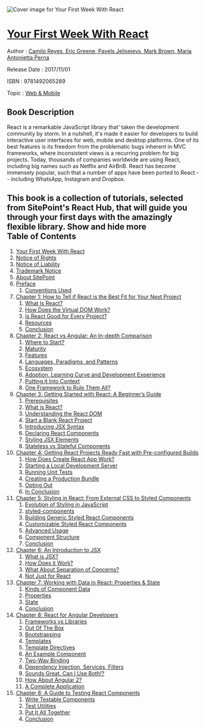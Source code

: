 ![Cover image for Your First Week With React](https://imgdetail.ebookreading.net/cover/cover/web_mobile/EB9781492065289.jpg)

[Your First Week With React](https://ebookreading.net/view/book/Your+First+Week+With+React-EB9781492065289_1.html "Your First Week With React")
====================================================================================================================

Author : [Camilo Reyes](https://ebookreading.net/search/author/Camilo+Reyes),[ Eric Greene](https://ebookreading.net/search/author/+Eric+Greene),[ Pavels Jelisejevs](https://ebookreading.net/search/author/+Pavels+Jelisejevs),[ Mark Brown](https://ebookreading.net/search/author/+Mark+Brown),[ Maria Antonietta Perna](https://ebookreading.net/search/author/+Maria+Antonietta+Perna)

Release Date : 2017/11/01

ISBN : 9781492065289

Topic : [Web & Mobile](https://ebookreading.net/search/category/web-mobile)

Book Description
-----------------

 React is a remarkable JavaScript library that' taken the development community by storm. In a nutshell, it's made it easier for developers to build interactive user interfaces for web, mobile and desktop platforms. One of its best features is its freedom from the problematic bugs inherent in MVC frameworks, where inconsistent views is a recurring problem for big projects. Today, thousands of companies worldwide are using React, including big names such as Netflix and AirBnB. React has become immensely popular, such that a number of apps have been ported to React -- including WhatsApp, Instagram and Dropbox.

This book is a collection of tutorials, selected from SitePoint's React Hub, that will guide you through your first days with the amazingly flexible library.
        Show and hide more                
Table of Contents
-----------------

1. [Your First Week With React](https://ebookreading.net/view/book/Your+First+Week+With+React-EB9781492065289_1.html)
1. [Notice of Rights](https://ebookreading.net/view/book/Your+First+Week+With+React-EB9781492065289_1.html#sigil_toc_id_1)
1. [Notice of Liability](https://ebookreading.net/view/book/Your+First+Week+With+React-EB9781492065289_1.html#sigil_toc_id_2)
1. [Trademark Notice](https://ebookreading.net/view/book/Your+First+Week+With+React-EB9781492065289_1.html#sigil_toc_id_3)
1. [About SitePoint](https://ebookreading.net/view/book/Your+First+Week+With+React-EB9781492065289_1.html#sigil_toc_id_4)
1. [Preface](https://ebookreading.net/view/book/Your+First+Week+With+React-EB9781492065289_2.html)
    1. [Conventions Used](https://ebookreading.net/view/book/Your+First+Week+With+React-EB9781492065289_2.html#preface-conventions)
1. [Chapter 1: How to Tell if React is the Best Fit for Your Next Project](https://ebookreading.net/view/book/Your+First+Week+With+React-EB9781492065289_3.html)
    1. [What Is React?](https://ebookreading.net/view/book/Your+First+Week+With+React-EB9781492065289_3.html#whatisreactjs)
    1. [How Does the Virtual DOM Work?](https://ebookreading.net/view/book/Your+First+Week+With+React-EB9781492065289_3.html#howdoesthevirtualdo)
    1. [Is React Good for Every Project?](https://ebookreading.net/view/book/Your+First+Week+With+React-EB9781492065289_3.html#isreactgoodforevery)
    1. [Resources](https://ebookreading.net/view/book/Your+First+Week+With+React-EB9781492065289_3.html#resources)
    1. [Conclusion](https://ebookreading.net/view/book/Your+First+Week+With+React-EB9781492065289_3.html#conclusion)
1. [Chapter 2: React vs Angular: An In-depth Comparison](https://ebookreading.net/view/book/Your+First+Week+With+React-EB9781492065289_4.html)
    1. [Where to Start?](https://ebookreading.net/view/book/Your+First+Week+With+React-EB9781492065289_4.html#wheretostart)
    1. [Maturity](https://ebookreading.net/view/book/Your+First+Week+With+React-EB9781492065289_4.html#maturity)
    1. [Features](https://ebookreading.net/view/book/Your+First+Week+With+React-EB9781492065289_4.html#features)
    1. [Languages, Paradigms, and Patterns](https://ebookreading.net/view/book/Your+First+Week+With+React-EB9781492065289_4.html#languagesparadigmsa)
    1. [Ecosystem](https://ebookreading.net/view/book/Your+First+Week+With+React-EB9781492065289_4.html#ecosystem)
    1. [Adoption, Learning Curve and Development Experience](https://ebookreading.net/view/book/Your+First+Week+With+React-EB9781492065289_4.html#adoptionlearningcur)
    1. [Putting it Into Context](https://ebookreading.net/view/book/Your+First+Week+With+React-EB9781492065289_4.html#puttingitintocontex)
    1. [One Framework to Rule Them All?](https://ebookreading.net/view/book/Your+First+Week+With+React-EB9781492065289_4.html#oneframeworktorulet)
1. [Chapter 3: Getting Started with React: A Beginner’s Guide](https://ebookreading.net/view/book/Your+First+Week+With+React-EB9781492065289_5.html)
    1. [Prerequisites](https://ebookreading.net/view/book/Your+First+Week+With+React-EB9781492065289_5.html#prerequisites)
    1. [What is React?](https://ebookreading.net/view/book/Your+First+Week+With+React-EB9781492065289_5.html#whatisreact)
    1. [Understanding the React DOM](https://ebookreading.net/view/book/Your+First+Week+With+React-EB9781492065289_5.html#understandingtherea)
    1. [Start a Blank React Project](https://ebookreading.net/view/book/Your+First+Week+With+React-EB9781492065289_5.html#startablankreactpro)
    1. [Introducing JSX Syntax](https://ebookreading.net/view/book/Your+First+Week+With+React-EB9781492065289_5.html#introducingjsxsynta)
    1. [Declaring React Components](https://ebookreading.net/view/book/Your+First+Week+With+React-EB9781492065289_5.html#declaringreactcompo)
    1. [Styling JSX Elements](https://ebookreading.net/view/book/Your+First+Week+With+React-EB9781492065289_5.html#stylingjsxelements)
    1. [Stateless vs Stateful Components](https://ebookreading.net/view/book/Your+First+Week+With+React-EB9781492065289_5.html#statelessvsstateful)
1. [Chapter 4: Getting React Projects Ready Fast with Pre-configured Builds](https://ebookreading.net/view/book/Your+First+Week+With+React-EB9781492065289_6.html)
    1. [How Does Create React App Work?](https://ebookreading.net/view/book/Your+First+Week+With+React-EB9781492065289_6.html#howdoescreatereacta)
    1. [Starting a Local Development Server](https://ebookreading.net/view/book/Your+First+Week+With+React-EB9781492065289_6.html#startingalocaldevel)
    1. [Running Unit Tests](https://ebookreading.net/view/book/Your+First+Week+With+React-EB9781492065289_6.html#runningunittests)
    1. [Creating a Production Bundle](https://ebookreading.net/view/book/Your+First+Week+With+React-EB9781492065289_6.html#creatingaproduction)
    1. [Opting Out](https://ebookreading.net/view/book/Your+First+Week+With+React-EB9781492065289_6.html#optingout)
    1. [In Conclusion](https://ebookreading.net/view/book/Your+First+Week+With+React-EB9781492065289_6.html#inconclusion)
1. [Chapter 5: Styling in React: From External CSS to Styled Components](https://ebookreading.net/view/book/Your+First+Week+With+React-EB9781492065289_7.html)
    1. [Evolution of Styling in JavaScript](https://ebookreading.net/view/book/Your+First+Week+With+React-EB9781492065289_7.html#evolutionofstylingi)
    1. [styled-components](https://ebookreading.net/view/book/Your+First+Week+With+React-EB9781492065289_7.html#styledcomponents)
    1. [Building Generic Styled React Components](https://ebookreading.net/view/book/Your+First+Week+With+React-EB9781492065289_7.html#buildinggenericstyl)
    1. [Customizable Styled React Components](https://ebookreading.net/view/book/Your+First+Week+With+React-EB9781492065289_7.html#customisablestyledr)
    1. [Advanced Usage](https://ebookreading.net/view/book/Your+First+Week+With+React-EB9781492065289_7.html#advancedusage)
    1. [Component Structure](https://ebookreading.net/view/book/Your+First+Week+With+React-EB9781492065289_7.html#componentstructure)
    1. [Conclusion](https://ebookreading.net/view/book/Your+First+Week+With+React-EB9781492065289_7.html#conclusion-1)
1. [Chapter 6: An Introduction to JSX](https://ebookreading.net/view/book/Your+First+Week+With+React-EB9781492065289_8.html)
    1. [What is JSX?](https://ebookreading.net/view/book/Your+First+Week+With+React-EB9781492065289_8.html#whatisjsx)
    1. [How Does it Work?](https://ebookreading.net/view/book/Your+First+Week+With+React-EB9781492065289_8.html#howdoesitwork)
    1. [What About Separation of Concerns?](https://ebookreading.net/view/book/Your+First+Week+With+React-EB9781492065289_8.html#whataboutseparation)
    1. [Not Just for React](https://ebookreading.net/view/book/Your+First+Week+With+React-EB9781492065289_8.html#notjustforreact)
1. [Chapter 7: Working with Data in React: Properties &amp; State](https://ebookreading.net/view/book/Your+First+Week+With+React-EB9781492065289_9.html)
    1. [Kinds of Component Data](https://ebookreading.net/view/book/Your+First+Week+With+React-EB9781492065289_9.html#sigil_toc_id_5)
    1. [Properties](https://ebookreading.net/view/book/Your+First+Week+With+React-EB9781492065289_9.html#sigil_toc_id_6)
    1. [State](https://ebookreading.net/view/book/Your+First+Week+With+React-EB9781492065289_9.html#sigil_toc_id_7)
    1. [Conclusion](https://ebookreading.net/view/book/Your+First+Week+With+React-EB9781492065289_9.html#sigil_toc_id_8)
1. [Chapter 8: React for Angular Developers](https://ebookreading.net/view/book/Your+First+Week+With+React-EB9781492065289_10.html)
    1. [Frameworks vs Libraries](https://ebookreading.net/view/book/Your+First+Week+With+React-EB9781492065289_10.html#frameworks-vs-libra)
    1. [Out Of The Box](https://ebookreading.net/view/book/Your+First+Week+With+React-EB9781492065289_10.html#out-of-the-box)
    1. [Bootstrapping](https://ebookreading.net/view/book/Your+First+Week+With+React-EB9781492065289_10.html#bootstrapping)
    1. [Templates](https://ebookreading.net/view/book/Your+First+Week+With+React-EB9781492065289_10.html#templates)
    1. [Template Directives](https://ebookreading.net/view/book/Your+First+Week+With+React-EB9781492065289_10.html#template-directives)
    1. [An Example Component](https://ebookreading.net/view/book/Your+First+Week+With+React-EB9781492065289_10.html#an-example-componen)
    1. [Two-Way Binding](https://ebookreading.net/view/book/Your+First+Week+With+React-EB9781492065289_10.html#two-way-binding)
    1. [Dependency Injection, Services, Filters](https://ebookreading.net/view/book/Your+First+Week+With+React-EB9781492065289_10.html#dependency-injectio)
    1. [Sounds Great. Can I Use Both!?](https://ebookreading.net/view/book/Your+First+Week+With+React-EB9781492065289_10.html#sounds-great-can-i-)
    1. [How About Angular 2?](https://ebookreading.net/view/book/Your+First+Week+With+React-EB9781492065289_10.html#how-about-angular-2)
    1. [A Complete Application](https://ebookreading.net/view/book/Your+First+Week+With+React-EB9781492065289_10.html#a-complete-applicat)
1. [Chapter 8: A Guide to Testing React Components](https://ebookreading.net/view/book/Your+First+Week+With+React-EB9781492065289_11.html)
    1. [Write Testable Components](https://ebookreading.net/view/book/Your+First+Week+With+React-EB9781492065289_11.html#writetestablecompon)
    1. [Test Utilities](https://ebookreading.net/view/book/Your+First+Week+With+React-EB9781492065289_11.html#testutilities)
    1. [Put It All Together](https://ebookreading.net/view/book/Your+First+Week+With+React-EB9781492065289_11.html#putitalltogether)
    1. [Conclusion](https://ebookreading.net/view/book/Your+First+Week+With+React-EB9781492065289_11.html#conclusion-2)
